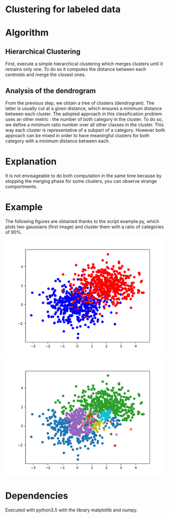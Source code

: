 # Clustering for labeled data

# Algorithm

## Hierarchical Clustering
First, execute a simple hierarchical clustering which merges clusters until it remains only one.
To do so it computes the distance between each centroids and merge the closest ones.

## Analysis of the dendrogram
From the previous step, we obtain a tree of clusters (dendrogram). The latter is usually cut at a given distance, which ensures a minimum distance between each cluster.
The adopted approach in this classification problem uses an other metric : the number of both category in the cluster. To do so, we define a minimum ratio number over all other classes in the cluster. This way each cluster is representative of a subpart of a category.
However both approach can be mixed in order to have meaningful clusters for both category with a minimum distance between each.

# Explanation
It is not envisageable to do both computation in the same time because by stopping the merging phase for some clusters, you can observe strange comportments.

# Example
The following figures are obtained thanks to the script example.py, which plots two gaussians (first image) and cluster them with a ratio of categories of 90\%.
![Gaussian](https://raw.githubusercontent.com/Jeanselme/ClassificationClustering/master/Images/gaussians.png)  ![Cluster](https://raw.githubusercontent.com/Jeanselme/ClassificationClustering/master/Images/clusters.png)  

# Dependencies
Executed with python3.5 with the library matplotlib and numpy.
